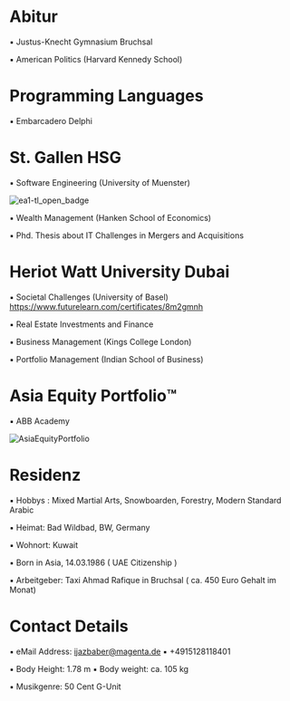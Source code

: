 # Abitur

▪︎ Justus-Knecht Gymnasium Bruchsal

▪︎ American Politics (Harvard Kennedy School)

# Programming Languages 

▪︎ Embarcadero Delphi 

# St. Gallen HSG 

▪︎ Software Engineering (University of Muenster)

![ea1-tl_open_badge](https://user-images.githubusercontent.com/95079463/151658291-bc2de3cf-efd4-4f38-bf4a-dde187391570.png)

▪︎ Wealth Management (Hanken School of Economics)

▪︎ Phd. Thesis about IT Challenges in Mergers and Acquisitions

# Heriot Watt University Dubai 

▪︎ Societal Challenges (University of Basel)
https://www.futurelearn.com/certificates/8m2gmnh

▪︎ Real Estate Investments and Finance 

▪︎ Business Management (Kings College London)

▪︎ Portfolio Management (Indian School of Business)

# Asia Equity Portfolio™️

▪︎ ABB Academy

![AsiaEquityPortfolio](https://user-images.githubusercontent.com/95079463/159331224-93a982f9-8be8-4683-8809-6ec3f574202e.png)

# Residenz 

▪︎ Hobbys : Mixed Martial Arts, Snowboarden, Forestry, Modern Standard Arabic

▪︎ Heimat: Bad Wildbad, BW, Germany 

▪︎ Wohnort: Kuwait 

▪︎ Born in Asia, 14.03.1986  ( UAE Citizenship )

▪︎︎ Arbeitgeber: Taxi Ahmad Rafique in Bruchsal ( ca. 450 Euro Gehalt im Monat)

# Contact Details 

▪︎ eMail Address: ijazbaber@magenta.de ▪︎ +4915128118401

▪︎ Body Height: 1.78 m ▪︎ Body weight: ca. 105 kg 

▪︎ Musikgenre: 50 Cent G-Unit 






